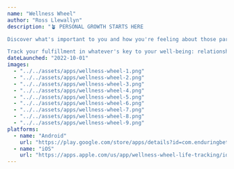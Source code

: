 ```yaml
---
name: "Wellness Wheel"
author: "Ross Llewallyn"
description: "🪴 PERSONAL GROWTH STARTS HERE

Discover what's important to you and how you're feeling about those parts of your life in our guided, reflective experience.

Track your fulfillment in whatever's key to your well-being: relationships, achievement, inner peace, love, and more."
dateLaunched: "2022-10-01"
images:
  - "../../assets/apps/wellness-wheel-1.png"
  - "../../assets/apps/wellness-wheel-2.png"
  - "../../assets/apps/wellness-wheel-3.png"
  - "../../assets/apps/wellness-wheel-4.png"
  - "../../assets/apps/wellness-wheel-5.png"
  - "../../assets/apps/wellness-wheel-6.png"
  - "../../assets/apps/wellness-wheel-7.png"
  - "../../assets/apps/wellness-wheel-8.png"
  - "../../assets/apps/wellness-wheel-9.png"
platforms:
  - name: "Android"
    url: "https://play.google.com/store/apps/details?id=com.enduringbeta.wellnesswheel"
  - name: "iOS"
    url: "https://apps.apple.com/us/app/wellness-wheel-life-tracking/id1600409692"
---
```

